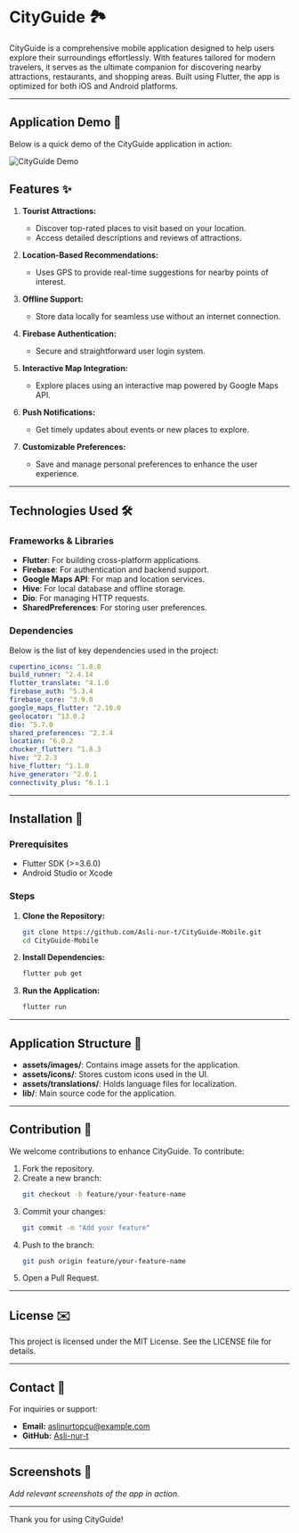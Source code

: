 # CityGuide 🏞️

CityGuide is a comprehensive mobile application designed to help users explore their surroundings effortlessly. With features tailored for modern travelers, it serves as the ultimate companion for discovering nearby attractions, restaurants, and shopping areas. Built using Flutter, the app is optimized for both iOS and Android platforms.

---
## Application Demo 🎥
Below is a quick demo of the CityGuide application in action:

![CityGuide Demo](assets/screenshots/demo.gif)


## Features ✨

1. **Tourist Attractions:**
   - Discover top-rated places to visit based on your location.
   - Access detailed descriptions and reviews of attractions.

2. **Location-Based Recommendations:**
   - Uses GPS to provide real-time suggestions for nearby points of interest.

3. **Offline Support:**
   - Store data locally for seamless use without an internet connection.

4. **Firebase Authentication:**
   - Secure and straightforward user login system.

5. **Interactive Map Integration:**
   - Explore places using an interactive map powered by Google Maps API.

6. **Push Notifications:**
   - Get timely updates about events or new places to explore.

7. **Customizable Preferences:**
   - Save and manage personal preferences to enhance the user experience.

---

## Technologies Used 🛠️

### Frameworks & Libraries
- **Flutter**: For building cross-platform applications.
- **Firebase**: For authentication and backend support.
- **Google Maps API**: For map and location services.
- **Hive**: For local database and offline storage.
- **Dio**: For managing HTTP requests.
- **SharedPreferences**: For storing user preferences.

### Dependencies
Below is the list of key dependencies used in the project:

```yaml
cupertino_icons: ^1.0.8
build_runner: ^2.4.14
flutter_translate: ^4.1.0
firebase_auth: ^5.3.4
firebase_core: ^3.9.0
google_maps_flutter: ^2.10.0
geolocator: ^13.0.2
dio: ^5.7.0
shared_preferences: ^2.3.4
location: ^6.0.2
chucker_flutter: ^1.8.3
hive: ^2.2.3
hive_flutter: ^1.1.0
hive_generator: ^2.0.1
connectivity_plus: ^6.1.1
```

---

## Installation 🚀

### Prerequisites
- Flutter SDK (>=3.6.0)
- Android Studio or Xcode

### Steps

1. **Clone the Repository:**
   ```bash
   git clone https://github.com/Asli-nur-t/CityGuide-Mobile.git
   cd CityGuide-Mobile
   ```

2. **Install Dependencies:**
   ```bash
   flutter pub get
   ```

3. **Run the Application:**
   ```bash
   flutter run
   ```

---

## Application Structure 🔄

- **assets/images/**: Contains image assets for the application.
- **assets/icons/**: Stores custom icons used in the UI.
- **assets/translations/**: Holds language files for localization.
- **lib/**: Main source code for the application.

---

## Contribution 🔧

We welcome contributions to enhance CityGuide. To contribute:

1. Fork the repository.
2. Create a new branch:
   ```bash
   git checkout -b feature/your-feature-name
   ```
3. Commit your changes:
   ```bash
   git commit -m "Add your feature"
   ```
4. Push to the branch:
   ```bash
   git push origin feature/your-feature-name
   ```
5. Open a Pull Request.

---

## License ✉️

This project is licensed under the MIT License. See the LICENSE file for details.

---

## Contact 📢

For inquiries or support:
- **Email:** aslinurtopcu@example.com
- **GitHub:** [Asli-nur-t](https://github.com/Asli-nur-t)

---

## Screenshots 📸

*Add relevant screenshots of the app in action.*

---

Thank you for using CityGuide!
